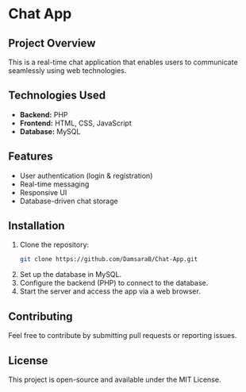 # Chat App

## Project Overview
This is a real-time chat application that enables users to communicate seamlessly using web technologies.

## Technologies Used
- **Backend:** PHP
- **Frontend:** HTML, CSS, JavaScript
- **Database:** MySQL

## Features
- User authentication (login & registration)
- Real-time messaging
- Responsive UI
- Database-driven chat storage

## Installation
1. Clone the repository:
   ```sh
   git clone https://github.com/DamsaraB/Chat-App.git
   ```
2. Set up the database in MySQL.
3. Configure the backend (PHP) to connect to the database.
4. Start the server and access the app via a web browser.

## Contributing
Feel free to contribute by submitting pull requests or reporting issues.

## License
This project is open-source and available under the MIT License.
